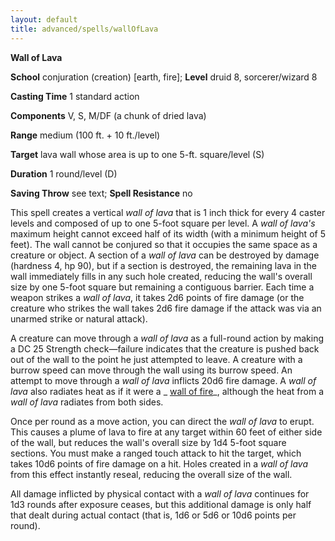 ```yaml
---
layout: default
title: advanced/spells/wallOfLava
---
```

 **Wall of Lava**

**School** conjuration (creation) [earth, fire]; **Level** druid 8, sorcerer/wizard 8

**Casting Time** 1 standard action

**Components** V, S, M/DF (a chunk of dried lava)

**Range** medium (100 ft. + 10 ft./level)

**Target** lava wall whose area is up to one 5-ft. square/level (S)

**Duration** 1 round/level (D)

**Saving Throw** see text; **Spell Resistance** no

This spell creates a vertical _wall of lava_ that is 1 inch thick for every 4 caster levels and composed of up to one 5-foot square per level. A _wall of lava's_ maximum height cannot exceed half of its width (with a minimum height of 5 feet). The wall cannot be conjured so that it occupies the same space as a creature or object. A section of a _wall of lava_ can be destroyed by damage (hardness 4, hp 90), but if a section is destroyed, the remaining lava in the wall immediately fills in any such hole created, reducing the wall's overall size by one 5-foot square but remaining a contiguous barrier. Each time a weapon strikes a _wall of lava_, it takes 2d6 points of fire damage (or the creature who strikes the wall takes 2d6 fire damage if the attack was via an unarmed strike or natural attack).

A creature can move through a _wall of lava_ as a full-round action by making a DC 25 Strength check—failure indicates that the creature is pushed back out of the wall to the point he just attempted to leave. A creature with a burrow speed can move through the wall using its burrow speed. An attempt to move through a _wall of lava_ inflicts 20d6 fire damage. A _wall of lava_ also radiates heat as if it were a _ [wall of fire](../../spells/wallOfFire#_wall-of-fire)_, although the heat from a _wall of lava_ radiates from both sides.

Once per round as a move action, you can direct the _wall of lava_ to erupt. This causes a plume of lava to fire at any target within 60 feet of either side of the wall, but reduces the wall's overall size by 1d4 5-foot square sections. You must make a ranged touch attack to hit the target, which takes 10d6 points of fire damage on a hit. Holes created in a _wall of lava_ from this effect instantly reseal, reducing the overall size of the wall.

All damage inflicted by physical contact with a _wall of lava_ continues for 1d3 rounds after exposure ceases, but this additional damage is only half that dealt during actual contact (that is, 1d6 or 5d6 or 10d6 points per round).

